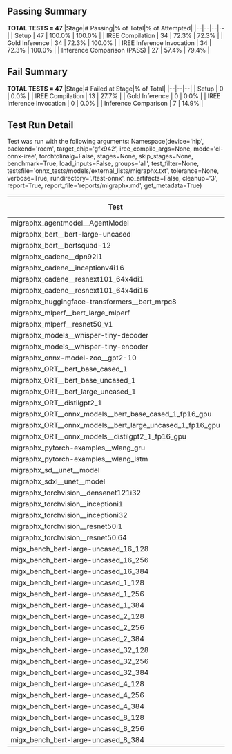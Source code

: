 ## Passing Summary

**TOTAL TESTS = 47**
|Stage|# Passing|% of Total|% of Attempted|
|--|--|--|--|
| Setup | 47 | 100.0% | 100.0% |
| IREE Compilation | 34 | 72.3% | 72.3% |
| Gold Inference | 34 | 72.3% | 100.0% |
| IREE Inference Invocation | 34 | 72.3% | 100.0% |
| Inference Comparison (PASS) | 27 | 57.4% | 79.4% |
## Fail Summary

**TOTAL TESTS = 47**
|Stage|# Failed at Stage|% of Total|
|--|--|--|
| Setup | 0 | 0.0% |
| IREE Compilation | 13 | 27.7% |
| Gold Inference | 0 | 0.0% |
| IREE Inference Invocation | 0 | 0.0% |
| Inference Comparison | 7 | 14.9% |
## Test Run Detail
Test was run with the following arguments:
Namespace(device='hip', backend='rocm', target_chip='gfx942', iree_compile_args=None, mode='cl-onnx-iree', torchtolinalg=False, stages=None, skip_stages=None, benchmark=True, load_inputs=False, groups='all', test_filter=None, testsfile='onnx_tests/models/external_lists/migraphx.txt', tolerance=None, verbose=True, rundirectory='./test-onnx', no_artifacts=False, cleanup='3', report=True, report_file='reports/migraphx.md', get_metadata=True)

| Test | Exit Status | Mean Benchmark Time (ms) | Notes |
|--|--|--|--|
| migraphx_agentmodel__AgentModel | compilation | None | |
| migraphx_bert__bert-large-uncased | PASS | 19.03048844017961 | |
| migraphx_bert__bertsquad-12 | compilation | None | |
| migraphx_cadene__dpn92i1 | compilation | None | |
| migraphx_cadene__inceptionv4i16 | compilation | None | |
| migraphx_cadene__resnext101_64x4di1 | compilation | None | |
| migraphx_cadene__resnext101_64x4di16 | compilation | None | |
| migraphx_huggingface-transformers__bert_mrpc8 | PASS | 7.29877732440152 | |
| migraphx_mlperf__bert_large_mlperf | Numerics | 26.385745457603516 | |
| migraphx_mlperf__resnet50_v1 | PASS | 4.956475174675385 | |
| migraphx_models__whisper-tiny-decoder | PASS | 42.57604097217029 | |
| migraphx_models__whisper-tiny-encoder | Numerics | 45.202887978424165 | |
| migraphx_onnx-model-zoo__gpt2-10 | compilation | None | |
| migraphx_ORT__bert_base_cased_1 | PASS | 117.84890551740922 | |
| migraphx_ORT__bert_base_uncased_1 | PASS | 109.50264633477975 | |
| migraphx_ORT__bert_large_uncased_1 | PASS | 476.77056132427725 | |
| migraphx_ORT__distilgpt2_1 | PASS | 59.55760282166819 | |
| migraphx_ORT__onnx_models__bert_base_cased_1_fp16_gpu | Numerics | 63.742382522446626 | |
| migraphx_ORT__onnx_models__bert_large_uncased_1_fp16_gpu | Numerics | 271.57305888572915 | |
| migraphx_ORT__onnx_models__distilgpt2_1_fp16_gpu | Numerics | 34.366260150757924 | |
| migraphx_pytorch-examples__wlang_gru | PASS | 17.350615423101072 | |
| migraphx_pytorch-examples__wlang_lstm | PASS | 7.042551311995033 | |
| migraphx_sd__unet__model | import_model | None | |
| migraphx_sdxl__unet__model | import_model | None | |
| migraphx_torchvision__densenet121i32 | compilation | None | |
| migraphx_torchvision__inceptioni1 | PASS | 4.854962071854929 | |
| migraphx_torchvision__inceptioni32 | compilation | None | |
| migraphx_torchvision__resnet50i1 | compilation | None | |
| migraphx_torchvision__resnet50i64 | compilation | None | |
| migx_bench_bert-large-uncased_16_128 | PASS | 33.28193915963527 | |
| migx_bench_bert-large-uncased_16_256 | PASS | 55.56199116668163 | |
| migx_bench_bert-large-uncased_16_384 | Numerics | 80.79843458081423 | |
| migx_bench_bert-large-uncased_1_128 | PASS | 11.982928472176447 | |
| migx_bench_bert-large-uncased_1_256 | PASS | 14.323350555282467 | |
| migx_bench_bert-large-uncased_1_384 | PASS | 19.07526295179048 | |
| migx_bench_bert-large-uncased_2_128 | PASS | 12.740126625408953 | |
| migx_bench_bert-large-uncased_2_256 | PASS | 13.241792903076737 | |
| migx_bench_bert-large-uncased_2_384 | PASS | 34.6923632256221 | |
| migx_bench_bert-large-uncased_32_128 | PASS | 68.39864247788985 | |
| migx_bench_bert-large-uncased_32_256 | PASS | 103.76376691939574 | |
| migx_bench_bert-large-uncased_32_384 | Numerics | 146.44501971391338 | |
| migx_bench_bert-large-uncased_4_128 | PASS | 14.306203365170708 | |
| migx_bench_bert-large-uncased_4_256 | PASS | 16.919694733732037 | |
| migx_bench_bert-large-uncased_4_384 | PASS | 144.6119436412118 | |
| migx_bench_bert-large-uncased_8_128 | PASS | 19.52660665955153 | |
| migx_bench_bert-large-uncased_8_256 | PASS | 28.769151013619148 | |
| migx_bench_bert-large-uncased_8_384 | PASS | 82.24217131113012 | |

